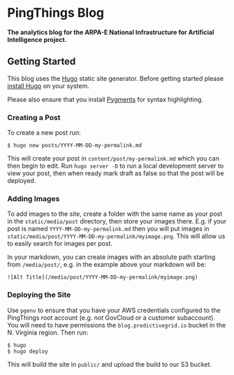 # PingThings Blog

**The analytics blog for the ARPA-E National Infrastructure for Artificial Intelligence project.**

## Getting Started

This blog uses the [Hugo](https://gohugo.io/) static site generator. Before getting started please [install Hugo](https://gohugo.io/getting-started/installing/) on your system.

Please also ensure that you install [Pygments](http://pygments.org/) for syntax highlighting.

### Creating a Post

To create a new post run:

    $ hugo new posts/YYYY-MM-DD-my-permalink.md

This will create your post in `content/post/my-permalink.md` which you can then begin to edit. Run `hugo server -D` to run a local development server to view your post, then when ready mark draft as false so that the post will be deployed.

### Adding Images

To add images to the site, create a folder with the same name as your post in the `static/media/post` directory, then store your images there. E.g. if your post is named `YYYY-MM-DD-my-permalink.md` then you will put images in `static/media/post/YYYY-MM-DD-my-permalink/myimage.png`. This will allow us to easily search for images per post.

In your markdown, you can create images with an absolute path starting from `/media/post/`, e.g. in the example above your markdown will be:

```
![Alt Title](/media/post/YYYY-MM-DD-my-permalink/myimage.png)
```

### Deploying the Site

Use `pgenv` to ensure that you have your AWS credentials configured to the PingThings root account (e.g. _not_ GovCloud or a customer subaccount). You will need to have permissions the `blog.predictivegrid.io` bucket in the N. Virginia region. Then run:

    $ hugo
    $ hugo deploy

This will build the site in `public/` and upload the build to our S3 bucket.